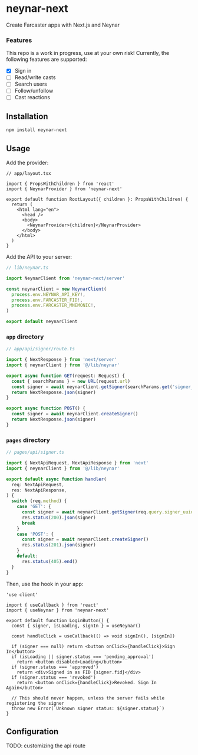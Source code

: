 # neynar-next

Create Farcaster apps with Next.js and Neynar

### Features

This repo is a work in progress, use at your own risk! Currently, the following features are supported:

- [x] Sign in
- [ ] Read/write casts
- [ ] Search users
- [ ] Follow/unfollow
- [ ] Cast reactions

## Installation

```sh
npm install neynar-next
```

## Usage

Add the provider:

```tsx
// app/layout.tsx

import { PropsWithChildren } from 'react'
import { NeynarProvider } from 'neynar-next'

export default function RootLayout({ children }: PropsWithChildren) {
  return (
    <html lang="en">
      <head />
      <body>
        <NeynarProvider>{children}</NeynarProvider>
      </body>
    </html>
  )
}
```

Add the API to your server:

```ts
// lib/neynar.ts

import NeynarClient from 'neynar-next/server'

const neynarClient = new NeynarClient(
  process.env.NEYNAR_API_KEY!,
  process.env.FARCASTER_FID!,
  process.env.FARCASTER_MNEMONIC!,
)

export default neynarClient
```

### `app` directory

```ts
// app/api/signer/route.ts

import { NextResponse } from 'next/server'
import { neynarClient } from '@/lib/neynar'

export async function GET(request: Request) {
  const { searchParams } = new URL(request.url)
  const signer = await neynarClient.getSigner(searchParams.get('signer_uuid'))
  return NextResponse.json(signer)
}

export async function POST() {
  const signer = await neynarClient.createSigner()
  return NextResponse.json(signer)
}
```

### `pages` directory

```ts
// pages/api/signer.ts

import { NextApiRequest, NextApiResponse } from 'next'
import { neynarClient } from '@/lib/neynar'

export default async function handler(
  req: NextApiRequest,
  res: NextApiResponse,
) {
  switch (req.method) {
    case 'GET': {
      const signer = await neynarClient.getSigner(req.query.signer_uuid)
      res.status(200).json(signer)
      break
    }
    case 'POST': {
      const signer = await neynarClient.createSigner()
      res.status(201).json(signer)
    }
    default:
      res.status(405).end()
  }
}
```

Then, use the hook in your app:

```tsx
'use client'

import { useCallback } from 'react'
import { useNeynar } from 'neynar-next'

export default function LoginButton() {
  const { signer, isLoading, signIn } = useNeynar()

  const handleClick = useCallback(() => void signIn(), [signIn])

  if (signer === null) return <button onClick={handleClick}>Sign In</button>
  if (isLoading || signer.status === 'pending_approval')
    return <button disabled>Loading</button>
  if (signer.status === 'approved')
    return <div>Signed in as FID {signer.fid}</div>
  if (signer.status === 'revoked')
    return <button onClick={handleClick}>Revoked. Sign In Again</button>

  // This should never happen, unless the server fails while registering the signer
  throw new Error(`Unknown signer status: ${signer.status}`)
}
```

## Configuration

TODO: customizing the api route
